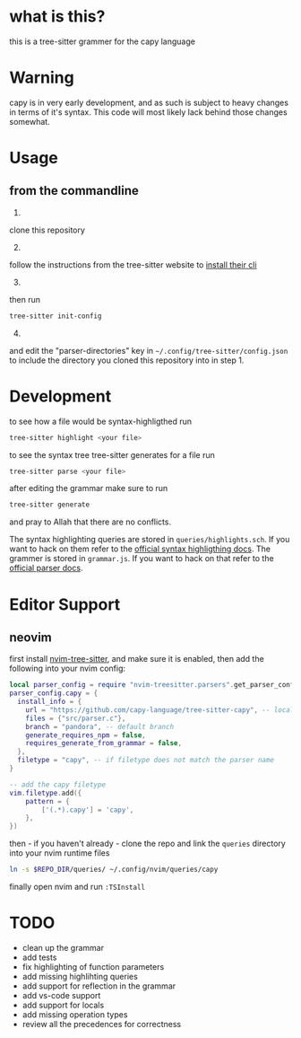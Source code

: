 # what is this?

this is a tree-sitter grammer for the capy language

# Warning

capy is in very early development, and as such is subject to heavy changes in terms of it's syntax.
This code will most likely lack behind those changes somewhat.

# Usage


## from the commandline

1.

clone this repository

2.

follow the instructions from the tree-sitter website to [install their cli](https://tree-sitter.github.io/tree-sitter/creating-parsers#installation)

3.
then run
```sh
tree-sitter init-config
```

4.
and edit the "parser-directories" key in `~/.config/tree-sitter/config.json` to include the directory you cloned this repository into in step 1.

# Development

to see how a file would be syntax-highligthed run
```sh
tree-sitter highlight <your file>
```
to see the syntax tree tree-sitter generates for a file run
```sh
tree-sitter parse <your file>
```
after editing the grammar make sure to run
```sh
tree-sitter generate
```
and pray to Allah that there are no conflicts.

The syntax highlighting queries are stored in `queries/highlights.sch`.
If you want to hack on them refer to the [official syntax highligthing docs](https://tree-sitter.github.io/tree-sitter/syntax-highlighting).
The grammer is stored in `grammar.js`.
If you want to hack on that refer to the [official parser docs](https://tree-sitter.github.io/tree-sitter/creating-parsers#the-grammar-dsl).

# Editor Support

## neovim

first install [nvim-tree-sitter](https://github.com/nvim-treesitter/nvim-treesitte), and make sure it is enabled, then add the following into your nvim config:
```lua
local parser_config = require "nvim-treesitter.parsers".get_parser_configs()
parser_config.capy = {
  install_info = {
    url = "https://github.com/capy-language/tree-sitter-capy", -- local path or git repo
    files = {"src/parser.c"},
    branch = "pandora", -- default branch
    generate_requires_npm = false,
    requires_generate_from_grammar = false,
  },
  filetype = "capy", -- if filetype does not match the parser name
}

-- add the capy filetype
vim.filetype.add({
	pattern = {
		['(.*).capy'] = 'capy',
	},
})
```

then - if you haven't already - clone the repo and link the `queries` directory into your nvim runtime files
```sh
ln -s $REPO_DIR/queries/ ~/.config/nvim/queries/capy
```

finally open nvim and run `:TSInstall`


# TODO
- clean up the grammar
- add tests
- fix highlighting of function parameters
- add missing highlihting queries
- add support for reflection in the grammar
- add vs-code support
- add support for locals
- add missing operation types
- review all the precedences for correctness
